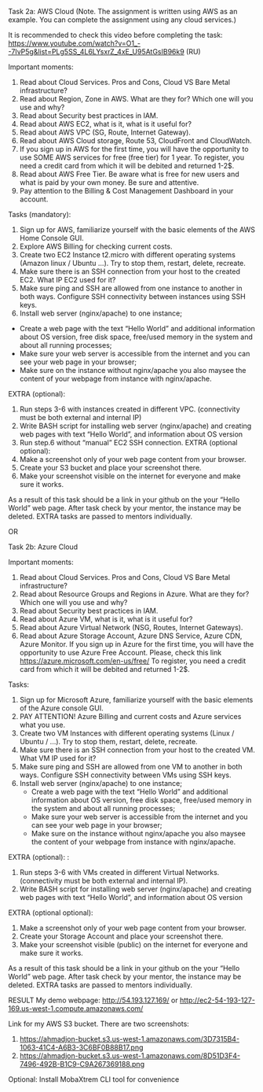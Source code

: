 Task 2a: AWS Cloud
(Note. The assignment is written using AWS as an example. You can complete the assignment using any cloud services.)

It is recommended to check this video before completing the task:
https://www.youtube.com/watch?v=O1_--7IvP5g&list=PLg5SS_4L6LYsxrZ_4xE_U95AtGsIB96k9 (RU)


Important moments:
1.	Read about Cloud Services. Pros and Cons, Cloud VS Bare Metal infrastructure?
2.	Read about Region, Zone in AWS. What are they for? Which one will you use and why?
3.	Read about Security best practices in IAM.
4.	Read about AWS EC2, what is it, what is it useful for?
5.	Read about AWS VPC (SG, Route, Internet Gateway).
6.	Read about AWS Cloud storage, Route 53, CloudFront and CloudWatch.
7.	If you sign up in AWS for the first time, you will have the opportunity to use SOME AWS services for free (free tier) for 1 year. To register, you need a credit card from which it will be debited and returned 1-2$.
8.	Read about AWS Free Tier. Be aware what is free for new users and what is paid by your own money. Be sure and attentive.
9.	Pay attention to the Billing & Cost Management Dashboard in your account.

Tasks (mandatory):
1.	Sign up for AWS, familiarize yourself with the basic elements of the AWS Home Console GUI.
2.	Explore AWS Billing for checking current costs. 
3.	Create two EC2 Instance t2.micro with different operating systems (Amazon linux / Ubuntu ...). Try to stop them, restart, delete, recreate.
4.	Make sure there is an SSH connection from your host to the created EC2. What IP EC2 used for it?
5.	Make sure  ping and SSH are allowed from one instance to another in both ways. Configure SSH connectivity between instances using SSH keys.
6.	Install web server (nginx/apache) to one instance; 
- Create a web page with the text “Hello World” and additional information about OS version, free disk space,  free/used memory in the system and about all running processes;
- Make sure your web server is accessible from the internet and you can see your web page in your browser; 
- Make sure on the instance without nginx/apache you also maysee the content of your webpage from instance with nginx/apache.

 

EXTRA (optional): 
1.	Run steps 3-6 with instances created in different VPC. (connectivity must be both external and internal IP)	
2.	Write BASH script for installing web server (nginx/apache) and creating web pages with text “Hello World”, and information about OS version
3.	Run step.6 without “manual” EC2 SSH connection.
EXTRA (optional optional):
1.	Make a screenshot only of your web page сontent from your browser.
2.	Create your S3 bucket and place your screenshot there.
3.	Make your screenshot visible on the internet for everyone and make sure it works.

As a result of this task should be a link in your github on the your “Hello World” web page. After task check by your mentor, the instance may be deleted. EXTRA tasks are passed to mentors individually. 


OR



Task 2b: Azure Cloud

Important moments:
1. Read about Cloud Services. Pros and Cons, Cloud VS Bare Metal infrastructure?
2. Read about Resource Groups and Regions in Azure. What are they for? Which one will you use and why?
3. Read about Security best practices in IAM.
4. Read about Azure VM, what is it, what is it useful for?
5. Read about Azure Virtual Network (NSG, Routes, Internet Gateways).
6. Read about Azure Storage Account, Azure DNS Service, Azure CDN, Azure Monitor.
If you sign up in Azure for the first time, you will have the opportunity to use Azure Free Account. Please, check this link https://azure.microsoft.com/en-us/free/
To register, you need a credit card from which it will be debited and returned 1-2$.

Tasks:
1. Sign up for Microsoft Azure, familiarize yourself with the basic elements of the Azure console GUI.
2. PAY ATTENTION! Azure Billing and current costs and Azure services what you use.
3. Create two VM Instances with different operating systems (Linux / Ubuntu / ...). Try to stop them, restart, delete, recreate.
4. Make sure there is an SSH connection from your host to the created VM. What VM IP used for it?
5. Make sure  ping and SSH are allowed from one VM to another in both ways. Configure SSH connectivity between VMs using SSH keys.
6. Install web server (nginx/apache) to one instance;
    - Create a web page with the text “Hello World” and additional information about OS version, free disk space,  free/used memory in the system and about all running processes;
    - Make sure your web server is accessible from the internet and you can see your web page in your browser;
    - Make sure on the instance without nginx/apache you also maysee the content of your webpage from instance with nginx/apache.

 


EXTRA (optional): : 
1. Run steps 3-6 with VMs created in different Virtual Networks. (connectivity must be both external and internal IP).    
2. Write BASH script for installing web server (nginx/apache) and creating web pages with text “Hello World”, and information about OS version

EXTRA (optional optional):
1. Make a screenshot only of your web page сontent from your browser.
2. Create your Storage Account and place your screenshot there.
3. Make your screenshot visible (public) on the internet for everyone and make sure it works.
 
As a result of this task should be a link in your github on the your “Hello World” web page. After task check by your mentor, the instance may be deleted. EXTRA tasks are passed to mentors individually.



RESULT
My demo webpage: http://54.193.127.169/ or http://ec2-54-193-127-169.us-west-1.compute.amazonaws.com/

Link for my AWS S3 bucket. There are two screenshots:
1. https://ahmadjon-bucket.s3.us-west-1.amazonaws.com/3D7315B4-1063-41C4-A6B3-3C6BF0B88B17.png
2. https://ahmadjon-bucket.s3.us-west-1.amazonaws.com/8D51D3F4-7496-492B-B1C9-C9A267369188.png

Optional:
Install MobaXtrem CLI tool for convenience 